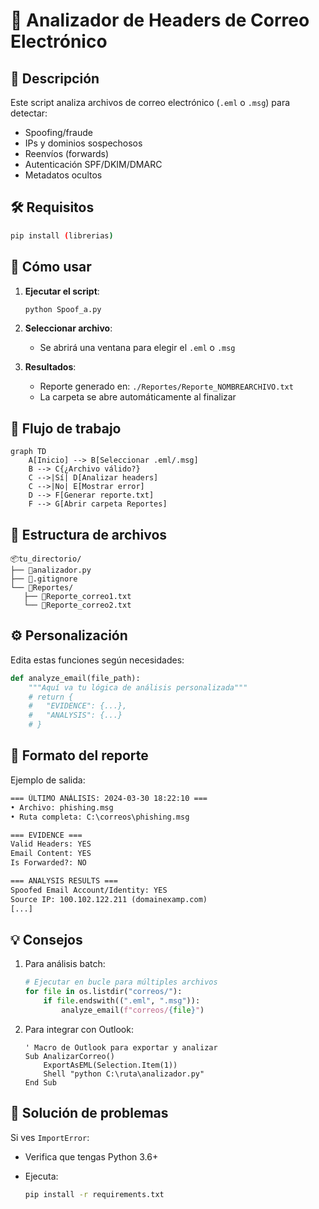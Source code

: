 # 📧 Analizador de Headers de Correo Electrónico

## 📌 Descripción

Este script analiza archivos de correo electrónico (`.eml` o `.msg`) para detectar:

- Spoofing/fraude
- IPs y dominios sospechosos
- Reenvíos (forwards)
- Autenticación SPF/DKIM/DMARC
- Metadatos ocultos

## 🛠️ Requisitos

```bash
pip install (librerias)
```

## 🚀 Cómo usar

1. **Ejecutar el script**:

   ```bash
   python Spoof_a.py
   ```

2. **Seleccionar archivo**:

   - Se abrirá una ventana para elegir el `.eml` o `.msg`

3. **Resultados**:
   - Reporte generado en: `./Reportes/Reporte_NOMBREARCHIVO.txt`
   - La carpeta se abre automáticamente al finalizar

## 🔄 Flujo de trabajo

```mermaid
graph TD
    A[Inicio] --> B[Seleccionar .eml/.msg]
    B --> C{¿Archivo válido?}
    C -->|Sí| D[Analizar headers]
    C -->|No| E[Mostrar error]
    D --> F[Generar reporte.txt]
    F --> G[Abrir carpeta Reportes]
```

## 📂 Estructura de archivos

```
📦tu_directorio/
├── 📜analizador.py
├── 📜.gitignore
└── 📂Reportes/
   ├── 📜Reporte_correo1.txt
   └── 📜Reporte_correo2.txt
```

## ⚙️ Personalización

Edita estas funciones según necesidades:

```python
def analyze_email(file_path):
    """Aquí va tu lógica de análisis personalizada"""
    # return {
    #   "EVIDENCE": {...},
    #   "ANALYSIS": {...}
    # }
```

## 📝 Formato del reporte

Ejemplo de salida:

```txt
=== ÚLTIMO ANÁLISIS: 2024-03-30 18:22:10 ===
• Archivo: phishing.msg
• Ruta completa: C:\correos\phishing.msg

=== EVIDENCE ===
Valid Headers: YES
Email Content: YES
Is Forwarded?: NO

=== ANALYSIS RESULTS ===
Spoofed Email Account/Identity: YES
Source IP: 100.102.122.211 (domainexamp.com)
[...]
```

## 💡 Consejos

1. Para análisis batch:

   ```python
   # Ejecutar en bucle para múltiples archivos
   for file in os.listdir("correos/"):
       if file.endswith((".eml", ".msg")):
           analyze_email(f"correos/{file}")
   ```

2. Para integrar con Outlook:

   ```vba
   ' Macro de Outlook para exportar y analizar
   Sub AnalizarCorreo()
       ExportAsEML(Selection.Item(1))
       Shell "python C:\ruta\analizador.py"
   End Sub
   ```

## 🐛 Solución de problemas

Si ves `ImportError`:

- Verifica que tengas Python 3.6+
- Ejecuta:

  ```bash
  pip install -r requirements.txt
  ```
